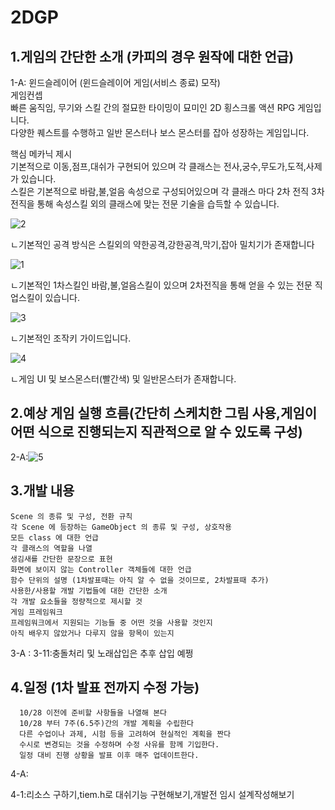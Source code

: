 # 2DGP


## 1.게임의 간단한 소개 (카피의 경우 원작에 대한 언급)

1-A: 윈드슬레이어 (윈드슬레이어 게임(서비스 종료) 모작)<br/>
게임컨셉<br/>
빠른 움직임, 무기와 스킬 간의 절묘한 타이밍이 묘미인 2D 횡스크롤 액션 RPG 게임입니다.<br/>
다양한 퀘스트를 수행하고 일반 몬스터나 보스 몬스터를 잡아 성장하는 게임입니다.
    
핵심 메카닉 제시 <br/>
기본적으로 이동,점프,대쉬가 구현되어 있으며 각 클래스는 전사,궁수,무도가,도적,사제가 있습니다.<br/>
스킬은 기본적으로 바람,불,얼음 속성으로 구성되어있으며 각 클래스 마다 2차 전직 3차전직을 통해 속성스킬 외의 클래스에 맞는 전문 기술을 습득할 수 있습니다. 
    
![2](https://github.com/user-attachments/assets/def48069-9c5d-4355-b4c9-1e1f3f72c2c3) 

ㄴ기본적인 공격 방식은 스킬외의 약한공격,강한공격,막기,잡아 밀치기가 존재합니다

![1](https://github.com/user-attachments/assets/f6721fd4-08f1-4775-a31c-5093bc997f43)  

ㄴ기본적인 1차스킬인  바람,불,얼음스킬이 있으며 2차전직을 통해 얻을 수 있는 전문 직업스킬이 있습니다. 

![3](https://github.com/user-attachments/assets/770fbfdd-6b8c-45a6-818f-be0643e17e95)

ㄴ기본적인 조작키 가이드입니다.

![4](https://github.com/user-attachments/assets/251f8250-24b3-4e16-8c6f-1edf92744c46)

ㄴ게임 UI 및 보스몬스터(빨간색) 및 일반몬스터가 존재합니다.

## 2.예상 게임 실행 흐름(간단히 스케치한 그림 사용,게임이 어떤 식으로 진행되는지 직관적으로 알 수 있도록 구성)
2-A:![5](https://github.com/user-attachments/assets/fb9e2914-fb59-47de-973a-b61c07afbe2c)

## 3.개발 내용
    Scene 의 종류 및 구성, 전환 규칙
    각 Scene 에 등장하는 GameObject 의 종류 및 구성, 상호작용
    모든 class 에 대한 언급
    각 클래스의 역할을 나열
    생김새를 간단한 문장으로 표현
    화면에 보이지 않는 Controller 객체들에 대한 언급
    함수 단위의 설명 (1차발표때는 아직 알 수 없을 것이므로, 2차발표때 추가)
    사용한/사용할 개발 기법들에 대한 간단한 소개
    각 개발 요소들을 정량적으로 제시할 것
    게임 프레임워크
    프레임워크에서 지원되는 기능들 중 어떤 것을 사용할 것인지
    아직 배우지 않았거나 다루지 않을 항목이 있는지

3-A :
3-11:충돌처리 및 노래삽입은 추후 삽입 예쩡

## 4.일정 (1차 발표 전까지 수정 가능)<br/>
      10/28 이전에 준비할 사항들을 나열해 본다
      10/28 부터 7주(6.5주)간의 개발 계획을 수립한다
      다른 수업이나 과제, 시험 등을 고려하여 현실적인 계획을 짠다
      수시로 변경되는 것을 수정하며 수정 사유를 함께 기입한다.
      일정 대비 진행 상황을 발표 이후 매주 업데이트한다.
      
4-A:

4-1:리소스 구하기,tiem.h로 대쉬기능 구현해보기,개발전 임시 설계작성해보기


    
    
  
